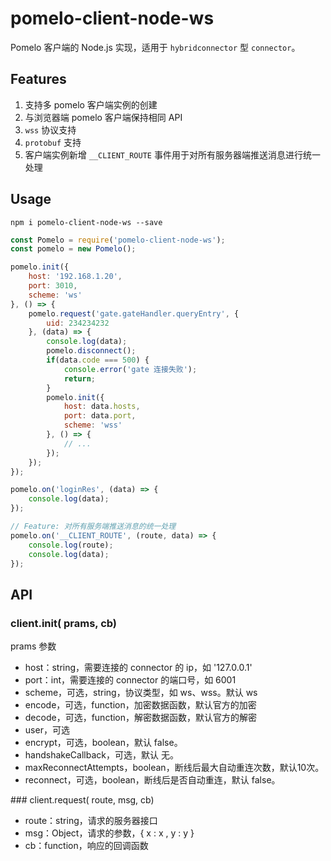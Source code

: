 # pomelo-client-node-ws
Pomelo 客户端的 Node.js 实现，适用于 `hybridconnector` 型 `connector`。

## Features
1. 支持多 pomelo 客户端实例的创建
2. 与浏览器端 pomelo 客户端保持相同 API
3. `wss` 协议支持
4. `protobuf` 支持
5. 客户端实例新增 `__CLIENT_ROUTE` 事件用于对所有服务器端推送消息进行统一处理

## Usage
```
npm i pomelo-client-node-ws --save
```

```javascript
const Pomelo = require('pomelo-client-node-ws');
const pomelo = new Pomelo();

pomelo.init({
    host: '192.168.1.20',
    port: 3010,
    scheme: 'ws'
}, () => {
    pomelo.request('gate.gateHandler.queryEntry', {
        uid: 234234232
    }, (data) => {
        console.log(data);
        pomelo.disconnect();
        if(data.code === 500) {
            console.error('gate 连接失败');
            return;
        }
        pomelo.init({
            host: data.hosts,
            port: data.port,
            scheme: 'wss'
        }, () => {
            // ...
        });
    });
});

pomelo.on('loginRes', (data) => {
    console.log(data);
});

// Feature: 对所有服务端推送消息的统一处理
pomelo.on('__CLIENT_ROUTE', (route, data) => {
    console.log(route);
    console.log(data);
});
```

## API

### client.init( prams, cb)
prams 参数
- host：string，需要连接的 connector 的 ip，如 '127.0.0.1'  
- port：int，需要连接的 connector 的端口号，如 6001  
- scheme，可选，string，协议类型，如 ws、wss。默认 ws  
- encode，可选，function，加密数据函数，默认官方的加密  
- decode，可选，function，解密数据函数，默认官方的解密
- user，可选  
- encrypt，可选，boolean，默认 false。  
- handshakeCallback，可选，默认 无。  
- maxReconnectAttempts，boolean，断线后最大自动重连次数，默认10次。  
- reconnect，可选，boolean，断线后是否自动重连，默认 false。
  
### client.request( route, msg, cb)
- route：string，请求的服务器接口  
- msg：Object，请求的参数，{ x : x , y : y }  
- cb：function，响应的回调函数
